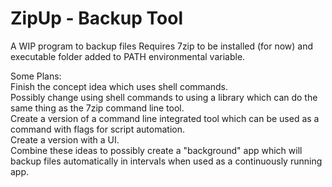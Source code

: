 # ZipUp - Backup Tool
A WIP program to backup files
Requires 7zip to be installed (for now) and executable folder added to PATH environmental variable. 

Some Plans: <br>
Finish the concept idea which uses shell commands. <br>
Possibly change using shell commands to using a library which can do the same thing as the 7zip command line tool. <br>
Create a version of a command line integrated tool which can be used as a command with flags for script automation. <br>
Create a version with a UI. <br>
Combine these ideas to possibly create a "background" app which will backup files automatically in intervals when used as a continuously running app. <br>